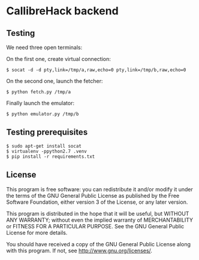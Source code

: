 # CallibreHack backend

## Testing

We need three open terminals:

On the first one, create virtual connection:

```
$ socat -d -d pty,link=/tmp/a,raw,echo=0 pty,link=/tmp/b,raw,echo=0
```

On the second one, launch the fetcher:

```
$ python fetch.py /tmp/a
```

Finally launch the emulator:

```
$ python emulator.py /tmp/b
```


## Testing prerequisites

```
$ sudo apt-get install socat
$ virtualenv -ppython2.7 .venv
$ pip install -r requirements.txt
```


## License

This program is free software: you can redistribute it and/or modify
it under the terms of the GNU General Public License as published by
the Free Software Foundation, either version 3 of the License, or
any later version.

This program is distributed in the hope that it will be useful,
but WITHOUT ANY WARRANTY; without even the implied warranty of
MERCHANTABILITY or FITNESS FOR A PARTICULAR PURPOSE.
See the GNU General Public License for more details.

You should have received a copy of the GNU General Public License
along with this program.  If not, see <http://www.gnu.org/licenses/>.
